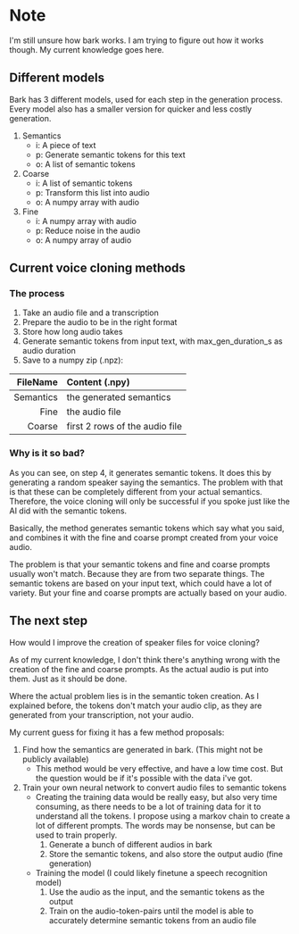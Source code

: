 # Note
I'm still unsure how bark works. I am trying to figure out how it works though. My current knowledge goes here.


## Different models
Bark has 3 different models, used for each step in the generation process. Every model also has a smaller version for quicker and less costly generation.
1. Semantics
   * i: A piece of text
   * p: Generate semantic tokens for this text
   * o: A list of semantic tokens
2. Coarse
   * i: A list of semantic tokens
   * p: Transform this list into audio
   * o: A numpy array with audio
3. Fine
   * i: A numpy array with audio
   * p: Reduce noise in the audio
   * o: A numpy array of audio

## Current voice cloning methods
### The process
1. Take an audio file and a transcription
2. Prepare the audio to be in the right format
3. Store how long audio takes
4. Generate semantic tokens from input text, with max_gen_duration_s as audio duration
5. Save to a numpy zip (.npz):

|  FileName | Content (.npy)                 |
|----------:|:-------------------------------|
| Semantics | the generated semantics        |
|      Fine | the audio file                 |
|    Coarse | first 2 rows of the audio file |

### Why is it so bad?
As you can see, on step 4, it generates semantic tokens. It does this by generating a random speaker saying the semantics. The problem with that is that these can be completely different from your actual semantics. Therefore, the voice cloning will only be successful if you spoke just like the AI did with the semantic tokens.

Basically, the method generates semantic tokens which say what you said, and combines it with the fine and coarse prompt created from your voice audio.

The problem is that your semantic tokens and fine and coarse prompts usually won't match. Because they are from two separate things. The semantic tokens are based on your input text, which could have a lot of variety. But your fine and coarse prompts are actually based on your audio.

## The next step
How would I improve the creation of speaker files for voice cloning?

As of my current knowledge, I don't think there's anything wrong with the creation of the fine and coarse prompts. As the actual audio is put into them. Just as it should be done.

Where the actual problem lies is in the semantic token creation. As I explained before, the tokens don't match your audio clip, as they are generated from your transcription, not your audio.

My current guess for fixing it has a few method proposals:
1. Find how the semantics are generated in bark. (This might not be publicly available)
   * This method would be very effective, and have a low time cost. But the question would be if it's possible with the data i've got.
2. Train your own neural network to convert audio files to semantic tokens
   * Creating the training data would be really easy, but also very time consuming, as there needs to be a lot of training data for it to understand all the tokens. I propose using a markov chain to create a lot of different prompts. The words may be nonsense, but can be used to train properly.
     1. Generate a bunch of different audios in bark
     2. Store the semantic tokens, and also store the output audio (fine generation)
   * Training the model (I could likely finetune a speech recognition model)
     1. Use the audio as the input, and the semantic tokens as the output
     2. Train on the audio-token-pairs until the model is able to accurately determine semantic tokens from an audio file
